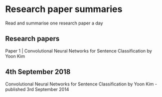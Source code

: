 # Research paper summaries
Read and summarise one research paper a day

## Research papers
Paper 1 | Convolutional Neural Networks for Sentence Classification by Yoon Kim

## 4th September 2018
Convolutional Neural Networks for Sentence Classification by Yoon Kim - published 3rd September 2014